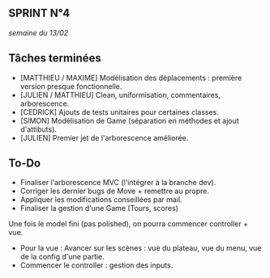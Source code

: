 SPRINT N°4
--------------------------
_semaine du 13/02_ 


## Tâches terminées

- [MATTHIEU / MAXIME] Modélisation des déplacements : première version presque fonctionnelle.
- [JULIEN / MATTHIEU] Clean, uniformisation, commentaires, arborescence.
- [CEDRICK] Ajouts de tests unitaires pour certaines classes.
- [SIMON] Modélisation de Game (séparation en méthodes et ajout d'attibuts). 
- [JULIEN] Premier jet de l'arborescence améliorée.

## To-Do

- Finaliser l'arborescence MVC (l'intégrer à la branche dev).
- Corriger les dernier bugs de Move + remettre au propre.
- Appliquer les modifications conseillées par mail.
- Finaliser la gestion d'une Game (Tours, scores)


Une fois le model fini (pas polished), on pourra commencer controller + vue.

- Pour la vue : Avancer sur les scènes : vue du plateau, vue du menu, vue de la config d'une partie.
- Commencer le controller : gestion des inputs.